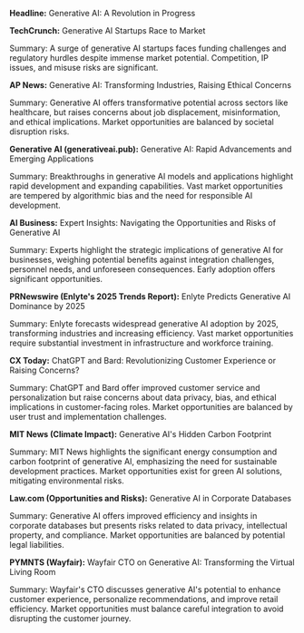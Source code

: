 **Headline:** Generative AI: A Revolution in Progress

**TechCrunch:** Generative AI Startups Race to Market

Summary:  A surge of generative AI startups faces funding challenges and regulatory hurdles despite immense market potential.  Competition, IP issues, and misuse risks are significant.


**AP News:** Generative AI: Transforming Industries, Raising Ethical Concerns

Summary: Generative AI offers transformative potential across sectors like healthcare, but raises concerns about job displacement, misinformation, and ethical implications.  Market opportunities are balanced by societal disruption risks.


**Generative AI (generativeai.pub):** Generative AI: Rapid Advancements and Emerging Applications

Summary:  Breakthroughs in generative AI models and applications highlight rapid development and expanding capabilities.  Vast market opportunities are tempered by algorithmic bias and the need for responsible AI development.


**AI Business:** Expert Insights: Navigating the Opportunities and Risks of Generative AI

Summary:  Experts highlight the strategic implications of generative AI for businesses, weighing potential benefits against integration challenges, personnel needs, and unforeseen consequences.  Early adoption offers significant opportunities.


**PRNewswire (Enlyte's 2025 Trends Report):** Enlyte Predicts Generative AI Dominance by 2025

Summary: Enlyte forecasts widespread generative AI adoption by 2025, transforming industries and increasing efficiency.  Vast market opportunities require substantial investment in infrastructure and workforce training.


**CX Today:** ChatGPT and Bard: Revolutionizing Customer Experience or Raising Concerns?

Summary:  ChatGPT and Bard offer improved customer service and personalization but raise concerns about data privacy, bias, and ethical implications in customer-facing roles.  Market opportunities are balanced by user trust and implementation challenges.


**MIT News (Climate Impact):** Generative AI's Hidden Carbon Footprint

Summary:  MIT News highlights the significant energy consumption and carbon footprint of generative AI, emphasizing the need for sustainable development practices.  Market opportunities exist for green AI solutions, mitigating environmental risks.


**Law.com (Opportunities and Risks):** Generative AI in Corporate Databases

Summary:  Generative AI offers improved efficiency and insights in corporate databases but presents risks related to data privacy, intellectual property, and compliance.  Market opportunities are balanced by potential legal liabilities.


**PYMNTS (Wayfair):** Wayfair CTO on Generative AI: Transforming the Virtual Living Room

Summary: Wayfair's CTO discusses generative AI's potential to enhance customer experience, personalize recommendations, and improve retail efficiency.  Market opportunities must balance careful integration to avoid disrupting the customer journey.